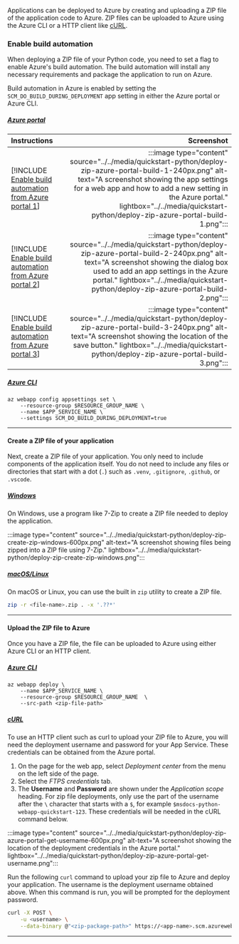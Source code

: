 Applications can be deployed to Azure by creating and uploading a ZIP file of the application code to Azure. ZIP files can be uploaded to Azure using the Azure CLI or a HTTP client like [cURL](https://curl.se/).

### Enable build automation

When deploying a ZIP file of your Python code, you need to set a flag to enable Azure's build automation. The build automation will install any necessary requirements and package the application to run on Azure.

Build automation in Azure is enabled by setting the `SCM_DO_BUILD_DURING_DEPLOYMENT` app setting in either the Azure portal or Azure CLI.

##### [Azure portal](#tab/deploy-instructions-azportal)

| Instructions    | Screenshot |
|:----------------|-----------:|
| [!INCLUDE [Enable build automation from Azure portal 1](<./deploy-zip-azure-portal-1.md>)] | :::image type="content" source="../../media/quickstart-python/deploy-zip-azure-portal-build-1-240px.png" alt-text="A screenshot showing the app settings for a web app and how to add a new setting in the Azure portal." lightbox="../../media/quickstart-python/deploy-zip-azure-portal-build-1.png"::: |
| [!INCLUDE [Enable build automation from Azure portal 2](<./deploy-zip-azure-portal-2.md>)] | :::image type="content" source="../../media/quickstart-python/deploy-zip-azure-portal-build-2-240px.png" alt-text="A screenshot showing the dialog box used to add an app settings in the Azure portal." lightbox="../../media/quickstart-python/deploy-zip-azure-portal-build-2.png"::: |
| [!INCLUDE [Enable build automation from Azure portal 3](<./deploy-zip-azure-portal-3.md>)] | :::image type="content" source="../../media/quickstart-python/deploy-zip-azure-portal-build-3-240px.png" alt-text="A screenshot showing the location of the save button." lightbox="../../media/quickstart-python/deploy-zip-azure-portal-build-3.png"::: |

##### [Azure CLI](#tab/deploy-instructions-azcli)

```azurecli
az webapp config appsettings set \
    --resource-group $RESOURCE_GROUP_NAME \
    --name $APP_SERVICE_NAME \
    --settings SCM_DO_BUILD_DURING_DEPLOYMENT=true
```

---

#### Create a ZIP file of your application

Next, create a ZIP file of your application. You only need to include components of the application itself. You do not need to include any files or directories that start with a dot (`.`) such as `.venv`, `.gitignore`, `.github`, or `.vscode`.

##### [Windows](#tab/windows)

On Windows, use a program like 7-Zip to create a ZIP file needed to deploy the application.

:::image type="content" source="../../media/quickstart-python/deploy-zip-create-zip-windows-600px.png" alt-text="A screenshot showing files being zipped into a ZIP file using 7-Zip." lightbox="../../media/quickstart-python/deploy-zip-create-zip-windows.png":::

##### [macOS/Linux](#tab/mac-linux)

On macOS or Linux, you can use the built in `zip` utility to create a ZIP file.

```bash
zip -r <file-name>.zip . -x '.??*'
```

---

#### Upload the ZIP file to Azure

Once you have a ZIP file, the file can be uploaded to Azure using either Azure CLI or an HTTP client.

##### [Azure CLI](#tab/deploy-instructions--zip-azcli)

```azurecli
az webapp deploy \
    --name $APP_SERVICE_NAME \
    --resource-group $RESOURCE_GROUP_NAME  \
    --src-path <zip-file-path>
```

##### [cURL](#tab/deploy-instructions--zip-curl)

To use an HTTP client such as curl to upload your ZIP file to Azure, you will need the deployment username and password for your App Service. These credentials can be obtained from the Azure portal.

1. On the page for the web app, select *Deployment center* from the menu on the left side of the page.
1. Select the *FTPS credentials* tab.
1. The **Username** and **Password** are shown under the *Application scope* heading.  For zip file deployments, only use the part of the username after the `\` character that starts with a `$`, for example `$msdocs-python-webapp-quickstart-123`. These credentials will be needed in the cURL command below.

:::image type="content" source="../../media/quickstart-python/deploy-zip-azure-portal-get-username-600px.png" alt-text="A screenshot showing the location of the deployment credentials in the Azure portal." lightbox="../../media/quickstart-python/deploy-zip-azure-portal-get-username.png":::

Run the following `curl` command to upload your zip file to Azure and deploy your application.  The username is the deployment username obtained above.  When this command is run, you will be prompted for the deployment password.

```bash
curl -X POST \
    -u <username> \
    --data-binary @"<zip-package-path>" https://<app-name>.scm.azurewebsites.net/api/publish&type=zip
```

---
